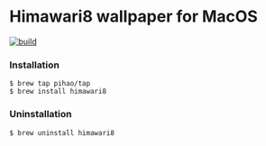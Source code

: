 # Himawari8 wallpaper for MacOS

[![build](https://github.com/pihao/himawari8/actions/workflows/build.yml/badge.svg)](https://github.com/pihao/himawari8/actions/workflows/build.yml)


### Installation

    $ brew tap pihao/tap
    $ brew install himawari8


### Uninstallation

    $ brew uninstall himawari8
